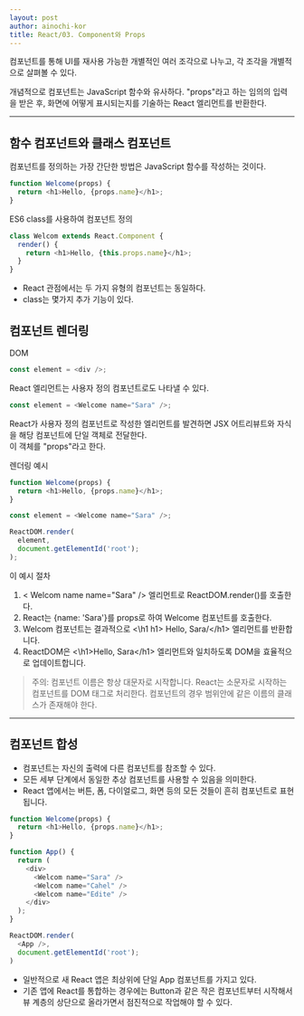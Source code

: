 ```yaml
---
layout: post
author: ainochi-kor
title: React/03. Component와 Props
---
```


컴포넌트를 통해 UI를 재사용 가능한 개별적인 여러 조각으로 나누고, 각 조각을 개별적으로 살펴볼 수 있다.

개념적으로 컴포넌트는 JavaScript 함수와 유사하다. "props"라고 하는 임의의 입력을 받은 후, 화면에 어떻게 표시되는지를 기술하는 React 엘리먼트를 반환한다.

---

## **함수 컴포넌트와 클래스 컴포넌트**

컴포넌트를 정의하는 가장 간단한 방법은 JavaScript 함수를 작성하는 것이다.

``` js
function Welcome(props) {
  return <h1>Hello, {props.name}</h1>;
}
```

ES6 class를 사용하여 컴포넌트 정의

``` js
class Welcom extends React.Component {
  render() {
    return <h1>Hello, {this.props.name}</h1>;
  }
}
```

- React 관점에서는 두 가지 유형의 컴포넌트는 동일하다.
- class는 몇가지 추가 기능이 있다.

## **컴포넌트 렌더링**

DOM

``` js
const element = <div />;
```

React 엘리먼트는 사용자 정의 컴포넌트로도 나타낼 수 있다.

``` js
const element = <Welcome name="Sara" />;
```

React가 사용자 정의 컴포넌트로 작성한 엘리먼트를 발견하면 JSX 어트리뷰트와 자식을 해당 컴포넌트에 단일 객체로 전달한다.  
이 객체를 "props"라고 한다. 

렌더링 예시

``` js
function Welcome(props) {
  return <h1>Hello, {props.name}</h1>;
}

const element = <Welcome name="Sara" />;

ReactDOM.render(
  element,
  document.getElementId('root');
);
```
이 예시 절차

1. \< Welcom name name="Sara" /\> 엘리먼트로 ReactDOM.render()를 호출한다.
2. React는 {name: 'Sara'}를 props로 하여 Welcome 컴포넌트를 호출한다.
3. Welcom 컴포넌트는 결과적으로 \<\h1 h1\> Hello, Sara/<\/h1\> 엘리먼트를 반환합니다.
4. ReactDOM은 \<\h1\>Hello, Sara\<\/h1> 엘리먼트와 일치하도록 DOM을 효율적으로 업데이트합니다. 

>주의: 컴포넌트 이름은 항상 대문자로 시작합니다.
> React는 소문자로 시작하는 컴포넌트를 DOM 태그로 처리한다.
> 컴포넌트의 경우 범위안에 같은 이름의 클래스가 존재해야 한다.


---  

## **컴포넌트 합성**

- 컴포넌트는 자신의 출력에 다른 컴포넌트를 참조할 수 있다. 
- 모든 세부 단계에서 동일한 추상 컴포넌트를 사용할 수 있음을 의미한다.
- React 앱에서는 버튼, 폼, 다이얼로그, 화면 등의 모든 것들이 흔히 컴포넌트로 표현됩니다.

``` js
function Welcome(props) {
  return <h1>Hello, {props.name}</h1>;
}

function App() {
  return (
    <div>
      <Welcom name="Sara" />
      <Welcom name="Cahel" />
      <Welcom name="Edite" />
    </div>
  );
}

ReactDOM.render(
  <App />,
  document.getElementId('root');
)
```

- 일반적으로 새 React 앱은 최상위에 단일 App 컴포넌트를 가지고 있다.
- 기존 앱에 React를 통합하는 경우에는 Button과 같은 작은 컴포넌트부터 시작해서 뷰 계층의 상단으로 올라가면서 점진적으로 작업해야 할 수 있다.
